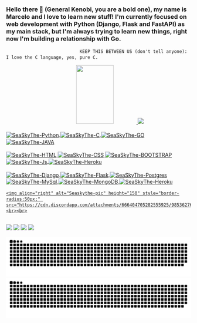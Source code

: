 ### Hello there 👋 (General Kenobi, you are a bold one), my name is Marcelo and I love to learn new stuff! I'm currently focused on web development with Python (Django, Flask and FastAPI) as my main stack, but I'm always trying to learn new things, right now I'm building a relationship with Go.

                                KEEP THIS BETWEEN US (don't tell anyone): I love the C language, yes, pure C.

<div align="center">
  <a href="https://github.com/SeaSkyThe">
  <img height="160em" width="45%" src="https://github-readme-stats-sigma-five.vercel.app/api?username=SeaSkyThe&show_icons=true&theme=dracula&include_all_commits=true&count_private=true"/>
  <img height="160em" src="https://github-readme-stats-sigma-five.vercel.app/api/top-langs/?username=SeaSkyThe&layout=compact&langs_count=7&theme=dracula&hide=jupyter%20notebook"/>
</div>

 <div style="display: inline_block; align-items: center;"><br>
    <img align="center" alt="SeaSkyThe-Python" height="28" width="97" src="https://img.shields.io/badge/Python-3776AB?style=for-the-badge&logo=python&logoColor=white">
    <img align="center" alt="SeaSkyThe-C" height="28" width="52" src="https://img.shields.io/badge/C-00599C?style=for-the-badge&logo=c&logoColor=white">
    <img align="center" alt="SeaSkyThe-GO" height="28" width="58" src="https://img.shields.io/badge/Go-00ADD8?style=for-the-badge&logo=go&logoColor=white">
    <img align="center" alt="SeaSkyThe-JAVA" height="28" width="58" src="https://img.shields.io/badge/Java-ED8B00?style=for-the-badge&logo=java&logoColor=white">
    <br>
    <br>
    <img align="center" alt="SeaSkyThe-HTML" height="28" width="85" src="https://img.shields.io/badge/HTML5-E34F26?style=for-the-badge&logo=html5&logoColor=white">
    <img align="center" alt="SeaSkyThe-CSS" height="28" width="73" src="https://img.shields.io/badge/CSS3-1572B6?style=for-the-badge&logo=css3&logoColor=white">
    <img align="center" alt="SeaSkyThe-BOOTSTRAP" height="30" width="121" src="https://img.shields.io/badge/Bootstrap-563D7C?style=for-the-badge&logo=bootstrap&logoColor=white">
    <img align="center" alt="SeaSkyThe-Js" height="30" width="135" src="https://img.shields.io/badge/JavaScript-F7DF1E?style=for-the-badge&logo=javascript&logoColor=black">
    <img width="83" height="30" align="center" alt="SeaSkyThe-Heroku" src="https://img.shields.io/badge/React-20232A?style=for-the-badge&logo=react&logoColor=61DAFB">
    <br>
    <br>
    <img align="center" alt="SeaSkyThe-Django" height="30" width="98" src="https://img.shields.io/badge/Django-092E20?style=for-the-badge&logo=django&logoColor=white">
    <img align="center" alt="SeaSkyThe-Flask" height="30" width="85" src="https://img.shields.io/badge/Flask-000000?style=for-the-badge&logo=flask&logoColor=white">
    <img align="center" alt="SeaSkyThe-Postgres" height="30" width="128" src="https://img.shields.io/badge/PostgreSQL-316192?style=for-the-badge&logo=postgresql&logoColor=white">
    <img align="center" alt="SeaSkyThe-MySql" height="30" width="85" src="https://img.shields.io/badge/MySQL-00000F?style=for-the-badge&logo=mysql&logoColor=white">
    <img align="center" alt="SeaSkyThe-MongoDB" height="30" width="108" src="https://img.shields.io/badge/MongoDB-4EA94B?style=for-the-badge&logo=mongodb&logoColor=white">
    <img align="center" alt="SeaSkyThe-Heroku" height="30" width="108" src="https://img.shields.io/badge/Heroku-430098?style=for-the-badge&logo=heroku&logoColor=white">
   
    <img align="right" alt="Seaskythe-pic" height="150" style="border-radius:50px;" src="https://cdn.discordapp.com/attachments/666404705282555925/985362768943255592/IMG_20211106_215230_785.jpg">
    <br><br>
    
</div>
  
## 

<div> 
    <a href="https://instagram.com/_marcelul" target="_blank"><img src="https://img.shields.io/badge/-Instagram-%23E4405F?style=for-the-badge&logo=instagram&logoColor=white" target="_blank"></a>
    <a href="https://www.twitch.tv/seaskythe" target="_blank"><img src="https://img.shields.io/badge/Twitch-9146FF?style=for-the-badge&logo=twitch&logoColor=white" target="_blank"></a>
    <a href ="mailto:marceloer2011@gmail.com"><img src="https://img.shields.io/badge/-Gmail-%23333?style=for-the-badge&logo=gmail&logoColor=white" target="_blank"></a>
    <a href="https://www.linkedin.com/in/marcelo-eduardo" target="_blank"><img src="https://img.shields.io/badge/-LinkedIn-%230077B5?style=for-the-badge&logo=linkedin&logoColor=white" target="_blank"></a> 
  
<!--     <img align="center" alt="SeaSkyThe-HTML" height="400" width="400" src="https://github.com/SeaSkyThe/SeaSkyThe/blob/output/github-contribution-grid-snake-dark.svg"> -->
  ![Snake Dark](https://github.com/SeaSkyThe/SeaSkyThe/blob/output/github-contribution-grid-snake-dark.svg#gh-dark-mode-only)
  ![Snake Light](https://github.com/SeaSkyThe/SeaSkyThe/blob/output/github-contribution-grid-snake.svg#gh-light-mode-only)
  </div>
  

